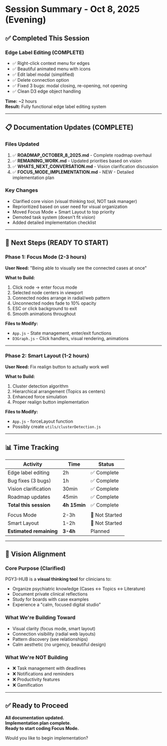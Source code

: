# Session Summary - Oct 8, 2025 (Evening)

## ✅ Completed This Session

### Edge Label Editing (COMPLETE)
- ✅ Right-click context menu for edges
- ✅ Beautiful animated menu with icons
- ✅ Edit label modal (simplified)
- ✅ Delete connection option
- ✅ Fixed 3 bugs: modal closing, re-opening, not opening
- ✅ Clean D3 edge object handling

**Time:** ~2 hours  
**Result:** Fully functional edge label editing system

---

## 📋 Documentation Updates (COMPLETE)

### Files Updated
1. ✅ **ROADMAP_OCTOBER_8_2025.md** - Complete roadmap overhaul
2. ✅ **REMAINING_WORK.md** - Updated priorities based on vision
3. ✅ **WHATS_NEXT_CONVERSATION.md** - Vision clarification discussion
4. ✅ **FOCUS_MODE_IMPLEMENTATION.md** - NEW - Detailed implementation plan

### Key Changes
- Clarified core vision (visual thinking tool, NOT task manager)
- Reprioritized based on user need for visual organization
- Moved Focus Mode + Smart Layout to top priority
- Demoted task system (doesn't fit vision)
- Added detailed implementation checklist

---

## 🎯 Next Steps (READY TO START)

### Phase 1: Focus Mode (2-3 hours)
**User Need:** "Being able to visually see the connected cases at once"

**What to Build:**
1. Click node → enter focus mode
2. Selected node centers in viewport
3. Connected nodes arrange in radial/web pattern
4. Unconnected nodes fade to 10% opacity
5. ESC or click background to exit
6. Smooth animations throughout

**Files to Modify:**
- `App.js` - State management, enter/exit functions
- `D3Graph.js` - Click handlers, visual rendering, animations

---

### Phase 2: Smart Layout (1-2 hours)
**User Need:** Fix realign button to actually work well

**What to Build:**
1. Cluster detection algorithm
2. Hierarchical arrangement (Topics as centers)
3. Enhanced force simulation
4. Proper realign button implementation

**Files to Modify:**
- `App.js` - forceLayout function
- Possibly create `utils/clusterDetection.js`

---

## 📊 Time Tracking

| Activity | Time | Status |
|----------|------|--------|
| Edge label editing | 2h | ✅ Complete |
| Bug fixes (3 bugs) | 1h | ✅ Complete |
| Vision clarification | 30min | ✅ Complete |
| Roadmap updates | 45min | ✅ Complete |
| **Total this session** | **4h 15min** | ✅ Complete |
| | | |
| Focus Mode | 2-3h | 🔴 Not Started |
| Smart Layout | 1-2h | 🔴 Not Started |
| **Estimated remaining** | **3-4h** | Planned |

---

## 🎨 Vision Alignment

### Core Purpose (Clarified)
PGY3-HUB is a **visual thinking tool** for clinicians to:
- Organize psychiatric knowledge (Cases ↔ Topics ↔ Literature)
- Document private clinical reflections
- Study for boards with case examples
- Experience a "calm, focused digital studio"

### What We're Building Toward
- Visual clarity (focus mode, smart layout)
- Connection visibility (radial web layouts)
- Pattern discovery (see relationships)
- Calm aesthetic (no urgency, beautiful design)

### What We're NOT Building
- ❌ Task management with deadlines
- ❌ Notifications and reminders
- ❌ Productivity features
- ❌ Gamification

---

## ✅ Ready to Proceed

**All documentation updated.**  
**Implementation plan complete.**  
**Ready to start coding Focus Mode.**

Would you like to begin implementation?
